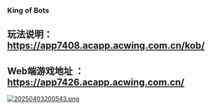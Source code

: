 ### King of Bots
## 玩法说明： https://app7408.acapp.acwing.com.cn/kob/

## Web端游戏地址 ：https://app7426.acapp.acwing.com.cn/

[![20250403200543.png](https://i.postimg.cc/MZjwvb19/20250403200543.png)](https://postimg.cc/QVswz747)

